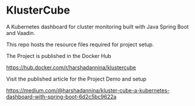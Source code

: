 # KlusterCube
A Kubernetes dashboard for cluster monitoring built with Java Spring Boot and Vaadin.

This repo hosts the resource files required for project setup.

The Project is published in the Docker Hub 


https://hub.docker.com/r/harshadannina/klustercube

Visit the published article for the Project Demo and setup


https://medium.com/@harshadannina/kluster-cube-a-kubernetes-dashboard-with-spring-boot-6d2c5bc9622a
